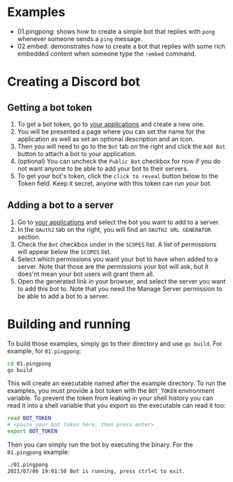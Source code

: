 # Examples

- 01.pingpong: shows how to create a simple bot that replies with `pong` whenever someone sends a `ping` message.
- 02.embed: demonstrates how to create a bot that replies with some rich embedded content when someone type the `!embed` command.

# Creating a Discord bot

## Getting a bot token

1. To get a bot token, go to [your applications](https://discordapp.com/developers/applications) and create a new one.
2. You will be presented a page where you can set the name for the application as well as set an optional description and an icon.
3. Then you will need to go to the `Bot` tab on the right and click the `Add Bot` button to attach a bot to your application.
4. (optional) You can uncheck the `Public Bot` checkbox for now if you do not want anyone to be able to add your bot to their servers.
5. To get your bot's token, click the `click to reveal` button below to the Token field. Keep it secret, anyone with this token can run *your* bot.

## Adding a bot to a server

1. Go to [your applications](https://discordapp.com/developers/applications) and select the bot you want to add to a server.
2. In the `OAuth2` tab on the right, you will find an `OAUTH2 URL GENERATOR` section.
3. Check the `Bot` checkbox under in the `SCOPES` list. A list of permissions will appear below the `SCOPES` list.
4. Select which permissions you want your bot to have when added to a server. Note that those are the permissions your bot will ask, but it does'nt mean your bot users will grant them all.
4. Open the generated link in your browser, and select the server you want to add this bot to. Note that you need the Manage Server permission to be able to add a bot to a server.

# Building and running

To build those examples, simply go to their directory and use `go build`. For example, for `01.pingpong`:

```sh
cd 01.pingpong
go build
```

This will create an executable named after the example directory. To run the examples, you must provide a bot token with the `BOT_TOKEN` environment variable. To prevent the token from leaking in your shell history you can read it into a shell variable that you export so the executable can read it too:

```sh
read BOT_TOKEN
# <paste your bot token here, then press enter>
export BOT_TOKEN
```

Then you can simply run the bot by executing the binary. For the `01.pingpong` example:

```sh
./01.pingpong
2021/07/06 19:01:50 Bot is running, press ctrl+C to exit.
```

